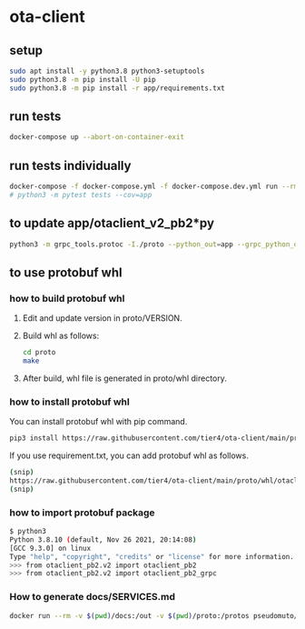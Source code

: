 # ota-client

## setup

```bash
sudo apt install -y python3.8 python3-setuptools
sudo python3.8 -m pip install -U pip
sudo python3.8 -m pip install -r app/requirements.txt
```

## run tests

```bash
docker-compose up --abort-on-container-exit
```

## run tests individually

```bash
docker-compose -f docker-compose.yml -f docker-compose.dev.yml run --rm client
# python3 -m pytest tests --cov=app
```

## to update app/otaclient_v2_pb2\*py

```bash
python3 -m grpc_tools.protoc -I./proto --python_out=app --grpc_python_out=app ./proto/otaclient_v2.proto
```

## to use protobuf whl

### how to build protobuf whl

1. Edit and update version in proto/VERSION.
2. Build whl as follows:

   ```bash
   cd proto
   make
   ```

3. After build, whl file is generated in proto/whl directory.

### how to install protobuf whl

You can install protobuf whl with pip command.

```bash
pip3 install https://raw.githubusercontent.com/tier4/ota-client/main/proto/whl/otaclient_pb2-xxxxxx-py3-none-any.whl
```

If you use requirement.txt, you can add protobuf whl as follows.

```bash
(snip)
https://raw.githubusercontent.com/tier4/ota-client/main/proto/whl/otaclient_pb2-xxxx-py3-none-any.whl
(snip)
```

### how to import protobuf package

```bash
$ python3
Python 3.8.10 (default, Nov 26 2021, 20:14:08)
[GCC 9.3.0] on linux
Type "help", "copyright", "credits" or "license" for more information.
>>> from otaclient_pb2.v2 import otaclient_pb2
>>> from otaclient_pb2.v2 import otaclient_pb2_grpc
```

### How to generate docs/SERVICES.md

```bash
docker run --rm -v $(pwd)/docs:/out -v $(pwd)/proto:/protos pseudomuto/protoc-gen-doc --doc_opt=markdown,SERVICES.md
```

